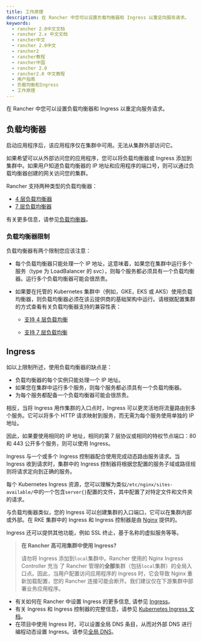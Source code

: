 ```yaml
---
title: 工作原理
description: 在 Rancher 中您可以设置负载均衡器和 Ingress 以重定向服务请求。
keywords:
  - rancher 2.0中文文档
  - rancher 2.x 中文文档
  - rancher中文
  - rancher 2.0中文
  - rancher2
  - rancher教程
  - rancher中国
  - rancher 2.0
  - rancher2.0 中文教程
  - 用户指南
  - 负载均衡和Ingress
  - 工作原理
---
```


在 Rancher 中您可以设置负载均衡器和 Ingress 以重定向服务请求。

## 负载均衡器

启动应用程序后，该应用程序仅在集群中可用。无法从集群外部访问它。

如果希望可以从外部访问您的应用程序，您可以将负载均衡器或 Ingress 添加到集群中。如果用户知道负载均衡器的 IP 地址和应用程序的端口号，则可以通过负载均衡器创建的网关访问您的集群。

Rancher 支持两种类型的负载均衡器：

- [4 层负载均衡器](/docs/k8s-in-rancher/load-balancers-and-ingress/load-balancers/_index)
- [7 层负载均衡器](/docs/k8s-in-rancher/load-balancers-and-ingress/load-balancers/_index)

有关更多信息，请参见[负载均衡器](/docs/k8s-in-rancher/load-balancers-and-ingress/load-balancers/_index)。

### 负载均衡器限制

负载均衡器有两个限制您应该注意：

- 每个负载均衡器只能处理一个 IP 地址，这意味着，如果您在集群中运行多个服务（type 为 LoadBalancer 的 svc），则每个服务都必须具有一个负载均衡器。运行多个负载均衡器可能会很昂贵。

- 如果要在托管的 Kubernetes 集群中（例如，GKE，EKS 或 AKS）使用负载均衡器，则负载均衡器必须在该云提供商的基础架构中运行。请根据配置集群的方式查看有关负载均衡器支持的兼容性表：

  - [支持 4 层负载均衡](/docs/k8s-in-rancher/load-balancers-and-ingress/load-balancers/_index)

  - [支持 7 层负载均衡](/docs/k8s-in-rancher/load-balancers-and-ingress/load-balancers/_index)

## Ingress

如以上限制所述，使用负载均衡器的缺点是：

- 负载均衡器的每个实例只能处理一个 IP 地址。
- 如果您在集群中运行多个服务，则每个服务都必须具有一个负载均衡器。
- 为每个服务都配备一个负载均衡器可能会很昂贵。

相反，当将 Ingress 用作集群的入口点时，Ingress 可以更灵活地将流量路由到多个服务。它可以将多个 HTTP 请求映射到服务，而无需为每个服务使用单独的 IP 地址。

因此，如果要使用相同的 IP 地址，相同的第 7 层协议或相同的特权节点端口：80 和 443 公开多个服务，则可以使用 Ingress。

Ingress 与一个或多个 Ingress 控制器配合使用完成动态路由服务请求。当 Ingress 收到请求时，集群中的 Ingress 控制器将根据您配置的服务子域或路径规则将请求定向到正确的服务。

每个 Kubernetes Ingress 资源，您可以理解为类似`/etc/nginx/sites-available/`中的一个包含`server{}`配置的文件，其中配置了对特定文件和文件夹的请求。

与负载均衡器类似，您的 Ingress 可以创建集群的入口端口，它可以在集群内部或外部。在 RKE 集群中的 Ingress 和 Ingress 控制器是由 [Nginx](https://www.nginx.com/) 提供的。

Ingress 还可以提供其他功能，例如 SSL 终止，基于名称的虚拟服务等等。

> **在 Rancher 高可用集群中使用 Ingress?**
>
> 请勿将 Ingress 添加到`local`集群中。Rancher 使用的 Nginx Ingress Controller 充当 了 Rancher 管理的**全部**集群（包括`local`集群）的全局入口点。因此，当用户配置访问应用程序的 Ingress 时，它会导致 Nginx 重新加载配置，您的 Rancher 连接可能会断开。我们建议仅在下游集群中部署业务应用程序。

- 有关如何在 Rancher 中设置 Ingress 的更多信息, 请参见 [Ingress](/docs/k8s-in-rancher/load-balancers-and-ingress/ingress/_index)。
- 有关 Ingress 和 Ingress 控制器的完整信息，请参见 [Kubernetes Ingress 文档](https://kubernetes.io/docs/concepts/services-networking/ingress/)。
- 在项目中使用 Ingress 时，可以设置全局 DNS 条目，从而对外部 DNS 进行编程动态设置 Ingress。请参见[全局 DNS](/docs/catalog/globaldns/_index)。
